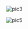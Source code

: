 ![pic3](https://user-images.githubusercontent.com/56569064/124635881-21f23b00-deb2-11eb-9b29-93aa89c1cb0a.png)

![pic5](https://user-images.githubusercontent.com/56569064/124636029-49490800-deb2-11eb-91c9-0f9bd9f7d474.png)
